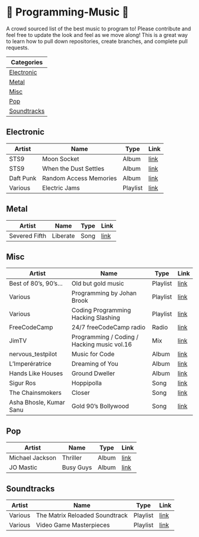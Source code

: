 #  🎵 Programming-Music 🎵

A crowd sourced list of the best music to program to! Please contribute and feel free to update the look and feel as we move along! This is a great way to learn how to pull down repositories, create branches, and complete pull requests.


|Categories|
|---|
|[Electronic](#electronic)|
|[Metal](#metal)|
|[Misc](#misc)|
|[Pop](#pop)|
|[Soundtracks](#soundtracks)|


## Electronic
|Artist|Name|Type|Link|
|---|---|---|---|
|STS9|Moon Socket|Album|[link](https://open.spotify.com/album/3D0Qas7vQzxhtSQh7zHfln?si=D3dJBa4dQVOYjpO3ZaS4uA)|
|STS9|When the Dust Settles|Album|[link](https://open.spotify.com/album/03bgk8Ydn4loMe9nbqtsO6?si=pVmAf4R3QdOMqOjx-E8PmA)|
|Daft Punk|Random Access Memories|Album|[link](https://open.spotify.com/album/4m2880jivSbbyEGAKfITCa?si=Iza4KlHuRcObX3GOzriOGQ)|
|Various|Electric Jams|Playlist|[link](https://open.spotify.com/user/22slh5nu2nlc3g4skclpnshbq/playlist/0RmGBg8pmcILnfN4wZUKo3?si=GjUt4_LgR6eKHZ2RVP_Yrg)|

## Metal
|Artist|Name|Type|Link|
|---|---|---|---|
|Severed Fifth|Liberate|Song|[link](https://www.jonobacon.com/creative/)|

## Misc
|Artist|Name|Type|Link|
|---|---|---|---|
|Best of 80’s, 90’s…|Old but gold music|Playlist|[link](https://open.spotify.com/user/12137021001/playlist/21BtvJNHCJJARHFq8VROUM?si=flohX8QSR3eDW-Bnr9wl6w)|
|Various|Programming by Johan Brook|Playlist|[link](https://open.spotify.com/user/johanbrook/playlist/2mtlhuFVOFMn6Ho3JmrLc2?si=lJw_nZ12SZejXvGd6TGR1A)|
|Various|Coding Programming Hacking Slashing|Playlist|[link](https://open.spotify.com/user/125937873/playlist/5SgJR30RfzR5hO21TsQhBp?si=GB40wZygTZCRQM4FbTR4Yg)|
|FreeCodeCamp|24/7 freeCodeCamp radio|Radio|[link](https://www.youtube.com/watch?v=eBHDKfPaJ5A)|
|JimTV|Programming / Coding / Hacking music vol.16|Mix|[link](https://www.youtube.com/watch?v=2YAvi08xFzQ)|
|nervous_testpilot|Music for Code|Album|[link](https://open.spotify.com/album/2531uYRqVTpFKJXO0EdVa8?si=bIEyIzugThSDCFtO123wTQ)|
|L’Imperératrice|Dreaming of You|Album|[link](https://open.spotify.com/album/31Hed4B6RrQiQ6mevUyQnX?si=EHNCO6R2SYapgREcQClOag)|
|Hands Like Houses|Ground Dweller|Album|[link](https://open.spotify.com/album/0Jx0uUf0KWCYIMiKkXvHJB)|
|Sigur Ros|Hoppipolla|Song|[link](https://open.spotify.com/track/6eTGxxQxiTFE6LfZHC33Wm)|
|The Chainsmokers|Closer|Song|[link](https://www.youtube.com/watch?v=PT2_F-1esPk)|
|Asha Bhosle, Kumar Sanu|Gold 90’s Bollywood|Song|[link](https://www.saavn.com/lyrics/Chehra-Kya-Dekhte-Ho-Lyrics/HDdbezNmZmY)|

## Pop
|Artist|Name|Type|Link|
|---|---|---|---|
|Michael Jackson|Thriller|Album|[link](https://open.spotify.com/album/2ANVost0y2y52ema1E9xAZ)|
|JO Mastic|Busy Guys|Album|[link](https://open.spotify.com/album/0PfolHyCFVkFge1NYwDLFq)|


## Soundtracks
|Artist|Name|Type|Link|
|---|---|---|---|
|Various|The Matrix Reloaded Soundtrack|Playlist|[link](https://open.spotify.com/user/1282969698/playlist/710Kp9DeACbyaNxKbXM2Iq?si=H3nGDqcAQh-uupbruyFEBA)|
|Various|Video Game Masterpieces|Playlist|[link](https://open.spotify.com/user/wizzler/playlist/3FJd21jWvCjGCLx7eKrext?si=hGJiVv4-TKuCb1LBn1qThg)|
